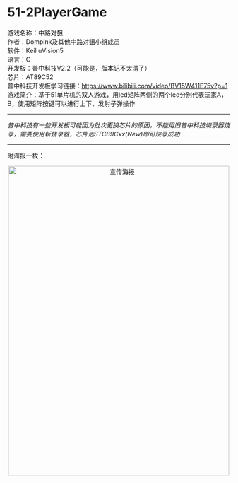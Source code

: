 # 51-2PlayerGame  
 游戏名称：中路对狙  
 作者：Dompink及其他中路对狙小组成员    
 软件：Keil uVision5  
 语言：C  
 开发板：普中科技V2.2（可能是，版本记不太清了）  
 芯片：AT89C52   
 普中科技开发板学习链接：<https://www.bilibili.com/video/BV15W411E75v?p=1>  
 游戏简介：基于51单片机的双人游戏，用led矩阵两侧的两个led分别代表玩家A，B，使用矩阵按键可以进行上下，发射子弹操作 
****

 *普中科技有一些开发板可能因为批次更换芯片的原因，不能用旧普中科技烧录器烧录，需要使用新烧录器，芯片选STC89Cxx(New)即可烧录成功*  

****
附海报一枚：  
<div align="center"><img src="https://github.com/Dompink/51-2PlayerGame/blob/master/%E5%AE%A3%E4%BC%A0%E6%B5%B7%E6%8A%A5.jpg" alt="宣传海报" width="500" height="700" />
